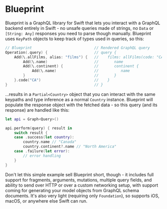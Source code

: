 # Blueprint

Blueprint is a GraphQL library for Swift that lets you interact with a GraphQL backend entirely in Swift - no unsafe queries made of strings,
no `Data` or `[String: Any]` responses you need to parse though manually. Blueprint uses `KeyPath` objects to keep track of types used 
in queries, so this:

```swift
// Blueprint                            // Rendered GraphQL query
Operation(.query) {                     // query {
    Add(\.allFilms, alias: "films") {   //    films: allFilms(code: "CA") {
        Add(\.name)                     //       name
        Add(\.continent) {              //       continent {
            Add(\.name)                 //          name
        }                               //       }
    }.code("CA")                        //    }
}                                       // }
```

...results in a `Partial<Country>` object that you can interact with the same keypaths and type inference as a normal `Country` instance. 
Blueprint will populate the response object with the fetched data - so this query (and its response) are handled like this:

```swift
let api = Graph<Query>()

api.perform(query) { result in
    switch result {
    case .success(let country):
        country.name // "Canada"
        country.continent?.name // "North America"
    case .failure(let error):
        // error handling
    }
}
```

Don't let this simple example sell Blueprint short, though - it includes full support for fragments, arguments, mutations, multiple query fields, 
and ability to send over HTTP or over a custom networking setup, with support coming for generating your model objects from GraphQL 
schema documents. It's also very light (requiring only `Foundation`), so supports iOS, macOS, or anywhere else Swift can run.
